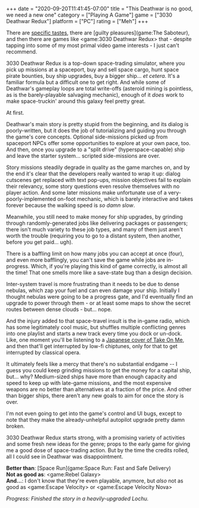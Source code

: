 +++
date = "2020-09-20T11:41:45-07:00"
title = "This Deathwar is no good, we need a new one"
category = ["Playing A Game"]
game = ["3030 Deathwar Redux"]
platform = ["PC"]
rating = ["Meh"]
+++

There are [specific tastes](game:Exapunks), there are [guilty pleasures](game:The Saboteur), and then there are games like <game:3030 Deathwar Redux> that - despite tapping into some of my most primal video game interests - I just can't recommend.

3030 Deathwar Redux is a top-down space-trading simulator, where you pick up missions at a spaceport, buy and sell space cargo, hunt space pirate bounties, buy ship upgrades, buy a bigger ship... <i>et cetera</i>.  It's a familiar formula but a difficult one to get right.  And while some of Deathwar's gameplay loops are total write-offs (asteroid mining is pointless, as is the barely-playable salvaging mechanic), enough of it <i>does</i> work to make space-truckin' around this galaxy feel pretty great.

At first.

Deathwar's main story is pretty stupid from the beginning, and its dialog is poorly-written, but it does the job of tutorializing and guiding you through the game's core concepts.  Optional side-missions picked up from spaceport NPCs offer some opportunities to explore at your own pace, too.  And then, once you upgrade to a "split drive" (hyperspace-capable) ship and leave the starter system... scripted side-missions are over.

Story missions steadily degrade in quality as the game marches on, and by the end it's clear that the developers really wanted to wrap it up: dialog cutscenes get replaced with text pop-ups, mission objectives fail to explain their relevancy, some story questions even resolve themselves with no player action.  And some later missions make unfortunate use of a very-poorly-implemented on-foot mechanic, which is barely interactive and takes forever because the walking speed is <i>so damn slow</i>.

Meanwhile, you still need to make money for ship upgrades, by grinding through randomly-generated jobs like delivering packages or passengers; there isn't much variety to these job types, and many of them just aren't worth the trouble (requiring you to go to a distant system, then another, before you get paid... ugh).

There is a baffling limit on how many jobs you can accept at once (four), and even more bafflingly, you can't save the game while jobs are in-progress.  Which, if you're playing this kind of game correctly, is almost all the time!  That one smells more like a save-state bug than a design decision.

Inter-system travel is more frustrating than it needs to be due to dense nebulas, which zap your fuel and can even damage your ship.  Initially I thought nebulas were going to be a progress gate, and I'd eventually find an upgrade to power through them - or at least some maps to show the secret routes between dense clouds - but... nope.

And the injury added to that space-travel insult is the in-game radio, which has some legitimately cool music, but shuffles multiple conflicting genres into one playlist and starts a new track every time you dock or un-dock.  Like, one moment you'll be listening to a <a href="https://www.youtube.com/watch?v=yS77Q7ExVzM">Japanese cover of Take On Me</a>, and then that'll get interrupted by low-fi chiptunes, only for that to get interrupted by classical opera.

It ultimately feels like a mercy that there's no substantial endgame -- I guess you could keep grinding missions to get the money for a capital ship, but... why?  Medium-sized ships have more than enough capacity and speed to keep up with late-game missions, and the most expensive weapons are no better than alternatives at a fraction of the price.  And other than bigger ships, there aren't any new goals to aim for once the story is over.

I'm not even going to get into the game's control and UI bugs, except to note that they make the already-unhelpful autopilot upgrade pretty damn broken.

3030 Deathwar Redux starts strong, with a promising variety of activities and some fresh new ideas for the genre; props to the early game for giving me a good dose of space-trading action.  But by the time the credits rolled, all I could see in Deathwar was disappointment.

<b>Better than</b>: [Space Run](game:Space Run: Fast and Safe Delivery)  
<b>Not as good as</b>: <game:Rebel Galaxy>  
<b>And...</b>: I don't know that they're even playable, anymore, but <i>also</i> not as good as <game:Escape Velocity> or <game:Escape Velocity Nova>

<i>Progress: Finished the story in a heavily-upgraded Lochu.</i>
